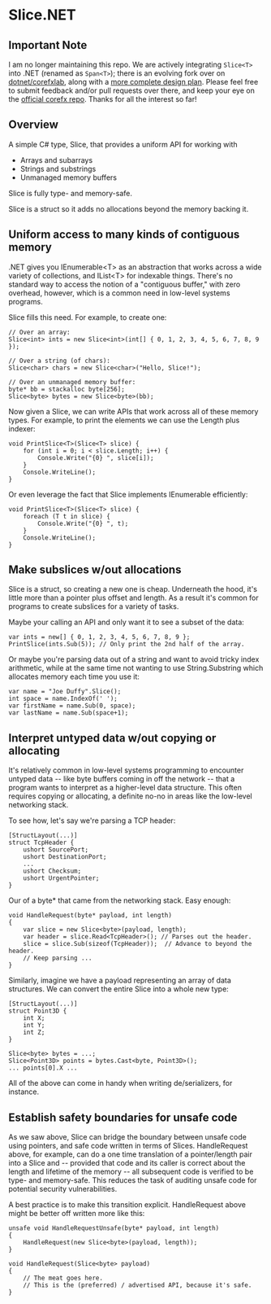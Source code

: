# Slice.NET

## Important Note

I am no longer maintaining this repo.  We are actively integrating `Slice<T>` into .NET (renamed as `Span<T>`); there is an evolving fork over on [dotnet/corefxlab](https://github.com/dotnet/corefxlab/tree/master/src/System.Slices), along with a [more complete design plan](https://github.com/dotnet/corefxlab/blob/master/docs/Span.md).  Please feel free to submit feedback and/or pull requests over there, and keep your eye on the [official corefx repo](https://github.com/dotnet/corefx).  Thanks for all the interest so far!

## Overview

A simple C# type, Slice, that provides a uniform API for working with

- Arrays and subarrays
- Strings and substrings
- Unmanaged memory buffers

Slice is fully type- and memory-safe.

Slice is a struct so it adds no allocations beyond the memory backing it.

## Uniform access to many kinds of contiguous memory

.NET gives you IEnumerable&lt;T&gt; as an abstraction that works across a wide
variety of collections, and IList&lt;T&gt; for indexable things.  There's no standard
way to access the notion of a "contiguous buffer," with zero overhead, however,
which is a common need in low-level systems programs.

Slice fills this need.  For example, to create one:

    // Over an array:
    Slice<int> ints = new Slice<int>(int[] { 0, 1, 2, 3, 4, 5, 6, 7, 8, 9 });

    // Over a string (of chars):
    Slice<char> chars = new Slice<char>("Hello, Slice!");

    // Over an unmanaged memory buffer:
    byte* bb = stackalloc byte[256];
    Slice<byte> bytes = new Slice<byte>(bb);

Now given a Slice, we can write APIs that work across all of these memory types.
For example, to print the elements we can use the Length plus indexer:

    void PrintSlice<T>(Slice<T> slice) {
        for (int i = 0; i < slice.Length; i++) {
            Console.Write("{0} ", slice[i]);
        }
        Console.WriteLine();
    }

Or even leverage the fact that Slice implements IEnumerable efficiently:

    void PrintSlice<T>(Slice<T> slice) {
        foreach (T t in slice) {
            Console.Write("{0} ", t);
        }
        Console.WriteLine();
    }

## Make subslices w/out allocations

Slice is a struct, so creating a new one is cheap.  Underneath the hood, it's
little more than a pointer plus offset and length.  As a result it's common for
programs to create subslices for a variety of tasks.

Maybe your calling an API and only want it to see a subset of the data:

    var ints = new[] { 0, 1, 2, 3, 4, 5, 6, 7, 8, 9 };
    PrintSlice(ints.Sub(5)); // Only print the 2nd half of the array.

Or maybe you're parsing data out of a string and want to avoid tricky index
arithmetic, while at the same time not wanting to use String.Substring which
allocates memory each time you use it:

    var name = "Joe Duffy".Slice();
    int space = name.IndexOf(' ');
    var firstName = name.Sub(0, space);
    var lastName = name.Sub(space+1);

## Interpret untyped data w/out copying or allocating

It's relatively common in low-level systems programming to encounter untyped
data -- like byte buffers coming in off the network -- that a program wants to
interpret as a higher-level data structure.  This often requires copying or
allocating, a definite no-no in areas like the low-level networking stack.

To see how, let's say we're parsing a TCP header:

    [StructLayout(...)]
    struct TcpHeader {
        ushort SourcePort;
        ushort DestinationPort;
        ...
        ushort Checksum;
        ushort UrgentPointer;
    }

Our of a byte\* that came from the networking stack.  Easy enough:

    void HandleRequest(byte* payload, int length)
    {
        var slice = new Slice<byte>(payload, length);
        var header = slice.Read<TcpHeader>(); // Parses out the header.
        slice = slice.Sub(sizeof(TcpHeader));  // Advance to beyond the header.
        // Keep parsing ...
    }

Similarly, imagine we have a payload representing an array of data structures.
We can convert the entire Slice into a whole new type:

    [StructLayout(...)]
    struct Point3D {
        int X;
        int Y;
        int Z;
    }

    Slice<byte> bytes = ...;
    Slice<Point3D> points = bytes.Cast<byte, Point3D>();
    ... points[0].X ...


All of the above can come in handy when writing de/serializers, for instance.

## Establish safety boundaries for unsafe code

As we saw above, Slice can bridge the boundary between unsafe code using pointers,
and safe code written in terms of Slices.  HandleRequest above, for example, can
do a one time translation of a pointer/length pair into a Slice and -- provided
that code and its caller is correct about the length and lifetime of the memory --
all subsequent code is verified to be type- and memory-safe.  This reduces the
task of auditing unsafe code for potential security vulnerabilities.

A best practice is to make this transition explicit.  HandleRequest above might
be better off written more like this:

    unsafe void HandleRequestUnsafe(byte* payload, int length)
    {
        HandleRequest(new Slice<byte>(payload, length));
    }

    void HandleRequest(Slice<byte> payload)
    {
        // The meat goes here.
        // This is the (preferred) / advertised API, because it's safe.
    }


